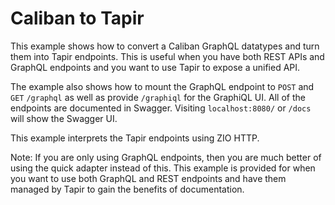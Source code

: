# Caliban to Tapir

This example shows how to convert a Caliban GraphQL datatypes and turn them into Tapir endpoints.
This is useful when you have both REST APIs and GraphQL endpoints and you want to use Tapir to expose a unified API.

The example also shows how to mount the GraphQL endpoint to `POST` and `GET` `/graphql` as well as provide `/graphiql` for the GraphiQL UI.
All of the endpoints are documented in Swagger. Visiting `localhost:8080/` or `/docs` will show the Swagger UI.

This example interprets the Tapir endpoints using ZIO HTTP.

Note: If you are only using GraphQL endpoints, then you are much better of using the quick adapter instead of this. This example is provided for when you want to use both GraphQL and REST endpoints and have them managed by Tapir to gain the benefits of documentation.